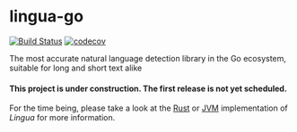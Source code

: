 # lingua-go

[![Build Status](https://github.com/pemistahl/lingua-go/workflows/Lingua%20CI/badge.svg?branch=main)](https://github.com/pemistahl/lingua-go/actions?query=workflow%3A%22Lingua+CI%22+branch%3Amain)
[![codecov](https://codecov.io/gh/pemistahl/lingua-go/branch/main/graph/badge.svg)](https://codecov.io/gh/pemistahl/lingua-go)

The most accurate natural language detection library in the Go ecosystem, 
suitable for long and short text alike

#### This project is under construction. The first release is not yet scheduled.

For the time being, please take a look at the [Rust](https://github.com/pemistahl/lingua-rs) 
or [JVM](https://github.com/pemistahl/lingua) implementation of *Lingua* for more information.

